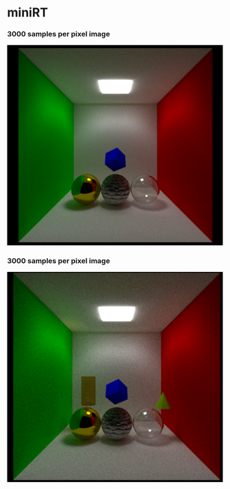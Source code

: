 # miniRT
### 3000 samples per pixel image
![alt text](https://raw.githubusercontent.com/son556/42/master/miniRT/sample_img/1_rt(3000sample).png)

### 3000 samples per pixel image
![alt text](https://raw.githubusercontent.com/son556/42/master/miniRT/sample_img/1_rt%2Bcylinder%2Bcone(1000sample).png)
